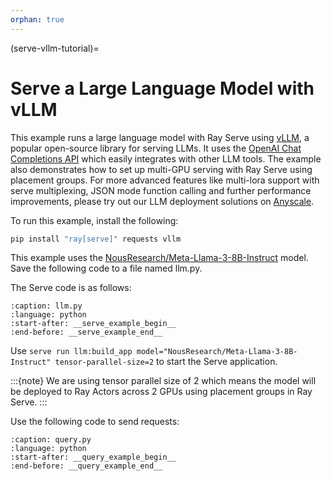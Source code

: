 ```yaml
---
orphan: true
---
```


(serve-vllm-tutorial)=

# Serve a Large Language Model with vLLM
This example runs a large language model with Ray Serve using [vLLM](https://docs.vllm.ai/en/latest/), a popular open-source library for serving LLMs. It uses the [OpenAI Chat Completions API](https://platform.openai.com/docs/guides/text-generation/chat-completions-api) which easily integrates with other LLM tools. The example also demonstrates how to set up multi-GPU serving with Ray Serve using placement groups. For more advanced features like multi-lora support with serve multiplexing, JSON mode function calling and further performance improvements, please try out our LLM deployment solutions on [Anyscale](https://www.anyscale.com/). 

To run this example, install the following:

```bash
pip install "ray[serve]" requests vllm
```

This example uses the [NousResearch/Meta-Llama-3-8B-Instruct](https://huggingface.co/NousResearch/Meta-Llama-3-8B-Instruct) model. Save the following code to a file named llm.py.

The Serve code is as follows:
```{literalinclude} ../doc_code/vllm_openai_example.py
:caption: llm.py
:language: python
:start-after: __serve_example_begin__
:end-before: __serve_example_end__
```

Use `serve run llm:build_app model="NousResearch/Meta-Llama-3-8B-Instruct" tensor-parallel-size=2` to start the Serve application.

:::{note}
We are using tensor parallel size of 2 which means the model will be deployed to Ray Actors across 2 GPUs using placement groups in Ray Serve.
:::


Use the following code to send requests:
```{literalinclude} ../doc_code/vllm_openai_example.py
:caption: query.py
:language: python
:start-after: __query_example_begin__
:end-before: __query_example_end__
```

